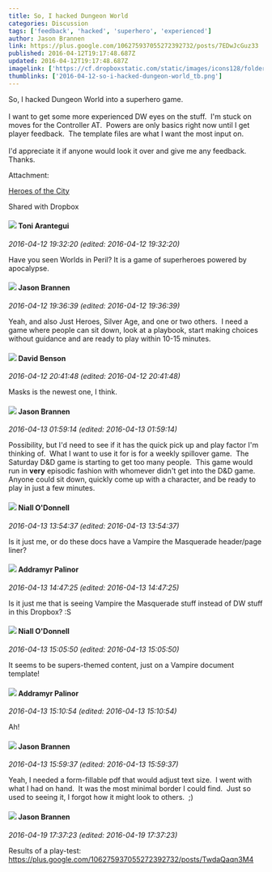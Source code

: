 ```yaml
---
title: So, I hacked Dungeon World
categories: Discussion
tags: ['feedback', 'hacked', 'superhero', 'experienced']
author: Jason Brannen
link: https://plus.google.com/106275937055272392732/posts/7EDwJcGuz33
published: 2016-04-12T19:17:48.687Z
updated: 2016-04-12T19:17:48.687Z
imagelink: ['https://cf.dropboxstatic.com/static/images/icons128/folder_dropbox.png']
thumblinks: ['2016-04-12-so-i-hacked-dungeon-world_tb.png']
---
```


So, I hacked Dungeon World into a superhero game.<br /><br />I want to get some more experienced DW eyes on the stuff.  I&#39;m stuck on moves for the Controller AT.  Powers are only basics right now until I get player feedback.  The template files are what I want the most input on.<br /><br />I&#39;d appreciate it if anyone would look it over and give me any feedback.  Thanks.


Attachment:

<a href='https://www.dropbox.com/sh/31snzlap90cqjfx/AAAT2pe6ZbiIrZ9beo9ga8Nza?dl=0'>Heroes of the City</a>


Shared with Dropbox
<div id='comment z12pdrggsxvzsdbl522muxpwtsb1dpnan04'>
  <h4><img src='{{site.baseurl}}//images/avatars/107963119351780868736_photo.jpg'> Toni Arantegui</h4>
      <p><cite>2016-04-12 19:32:20 (edited: 2016-04-12 19:32:20)</cite></p>
        <p>Have you seen Worlds in Peril? It is a game of superheroes powered by apocalypse.</p>
</div>
        

<div id='comment z12pdrggsxvzsdbl522muxpwtsb1dpnan04'>
  <h4><img src='{{site.baseurl}}//images/avatars/106275937055272392732_photo.jpg'> Jason Brannen</h4>
      <p><cite>2016-04-12 19:36:39 (edited: 2016-04-12 19:36:39)</cite></p>
        <p>Yeah, and also Just Heroes, Silver Age, and one or two others.  I need a game where people can sit down, look at a playbook, start making choices without guidance and are ready to play within 10-15 minutes.</p>
</div>
        

<div id='comment z12pdrggsxvzsdbl522muxpwtsb1dpnan04'>
  <h4><img src='{{site.baseurl}}//images/avatars/112061948037312301151_photo.jpg'> David Benson</h4>
      <p><cite>2016-04-12 20:41:48 (edited: 2016-04-12 20:41:48)</cite></p>
        <p>Masks is the newest one, I think.</p>
</div>
        

<div id='comment z12pdrggsxvzsdbl522muxpwtsb1dpnan04'>
  <h4><img src='{{site.baseurl}}//images/avatars/106275937055272392732_photo.jpg'> Jason Brannen</h4>
      <p><cite>2016-04-13 01:59:14 (edited: 2016-04-13 01:59:14)</cite></p>
        <p>Possibility, but I&#39;d need to see if it has the quick pick up and play factor I&#39;m thinking of.  What I want to use it for is for a weekly spillover game.  The Saturday D&amp;D game is starting to get too many people.  This game would run in <b>very</b> episodic fashion with whomever didn&#39;t get into the D&amp;D game.  Anyone could sit down, quickly come up with a character, and be ready to play in just a few minutes.</p>
</div>
        

<div id='comment z12pdrggsxvzsdbl522muxpwtsb1dpnan04'>
  <h4><img src='{{site.baseurl}}//images/avatars/114965162235447357152_photo.jpg'> Niall O'Donnell</h4>
      <p><cite>2016-04-13 13:54:37 (edited: 2016-04-13 13:54:37)</cite></p>
        <p>Is it just me, or do these docs have a Vampire the Masquerade header/page liner?</p>
</div>
        

<div id='comment z12pdrggsxvzsdbl522muxpwtsb1dpnan04'>
  <h4><img src='{{site.baseurl}}//images/avatars/100410765634052727875_photo.jpg'> Addramyr Palinor</h4>
      <p><cite>2016-04-13 14:47:25 (edited: 2016-04-13 14:47:25)</cite></p>
        <p>Is it just me that is seeing Vampire the Masquerade stuff instead of DW stuff in this Dropbox? :S</p>
</div>
        

<div id='comment z12pdrggsxvzsdbl522muxpwtsb1dpnan04'>
  <h4><img src='{{site.baseurl}}//images/avatars/114965162235447357152_photo.jpg'> Niall O'Donnell</h4>
      <p><cite>2016-04-13 15:05:50 (edited: 2016-04-13 15:05:50)</cite></p>
        <p>It seems to be supers-themed content, just on a Vampire document template!</p>
</div>
        

<div id='comment z12pdrggsxvzsdbl522muxpwtsb1dpnan04'>
  <h4><img src='{{site.baseurl}}//images/avatars/100410765634052727875_photo.jpg'> Addramyr Palinor</h4>
      <p><cite>2016-04-13 15:10:54 (edited: 2016-04-13 15:10:54)</cite></p>
        <p>Ah!</p>
</div>
        

<div id='comment z12pdrggsxvzsdbl522muxpwtsb1dpnan04'>
  <h4><img src='{{site.baseurl}}//images/avatars/106275937055272392732_photo.jpg'> Jason Brannen</h4>
      <p><cite>2016-04-13 15:59:37 (edited: 2016-04-13 15:59:37)</cite></p>
        <p>Yeah, I needed a form-fillable pdf that would adjust text size.  I went with what I had on hand.  It was the most minimal border I could find.  Just so used to seeing it, I forgot how it might look to others.  ;)</p>
</div>
        

<div id='comment z12pdrggsxvzsdbl522muxpwtsb1dpnan04'>
  <h4><img src='{{site.baseurl}}//images/avatars/106275937055272392732_photo.jpg'> Jason Brannen</h4>
      <p><cite>2016-04-19 17:37:23 (edited: 2016-04-19 17:37:23)</cite></p>
        <p>Results of a play-test:  <a href="https://plus.google.com/106275937055272392732/posts/TwdaQaqn3M4" class="ot-anchor">https://plus.google.com/106275937055272392732/posts/TwdaQaqn3M4</a></p>
</div>
        